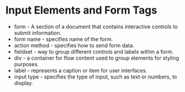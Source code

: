 # Input Elements and Form Tags

* form - A section of a document that contains interactive controls to submit information.
* form name - specifies name of the form.
* action method - specifies how to send form data.
* fieldset - way to group different controls and labels within a form.
* div - a container for flow content used to group elements for styling purposes.
* label - represents a caption or item for user interfaces.
* input type - specifies the type of input, such as text or numbers, to display.

